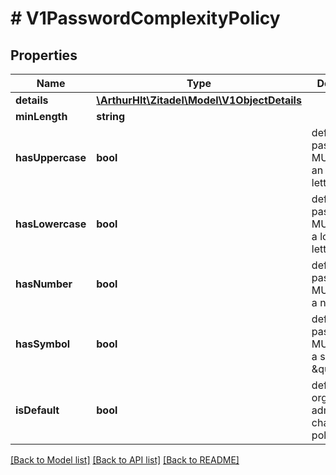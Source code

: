# # V1PasswordComplexityPolicy

## Properties

Name | Type | Description | Notes
------------ | ------------- | ------------- | -------------
**details** | [**\ArthurHlt\Zitadel\Model\V1ObjectDetails**](V1ObjectDetails.md) |  | [optional]
**minLength** | **string** |  | [optional]
**hasUppercase** | **bool** | defines if the password MUST contain an upper case letter | [optional]
**hasLowercase** | **bool** | defines if the password MUST contain a lowercase letter | [optional]
**hasNumber** | **bool** | defines if the password MUST contain a number | [optional]
**hasSymbol** | **bool** | defines if the password MUST contain a symbol. E.g. \&quot;$\&quot; | [optional]
**isDefault** | **bool** | defines if the organization&#39;s admin changed the policy | [optional]

[[Back to Model list]](../../README.md#models) [[Back to API list]](../../README.md#endpoints) [[Back to README]](../../README.md)
